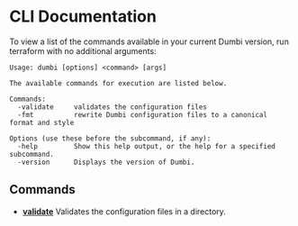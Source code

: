 # CLI Documentation

To view a list of the commands available in your current Dumbi version,
run terraform with no additional arguments:

```shell
Usage: dumbi [options] <command> [args]

The available commands for execution are listed below.

Commands:
  -validate     validates the configuration files
  -fmt          rewrite Dumbi configuration files to a canonical format and style

Options (use these before the subcommand, if any):
  -help         Show this help output, or the help for a specified subcommand.
  -version      Displays the version of Dumbi.
```

## Commands
- **[validate](./command_validate.md)** Validates the configuration files in a directory.
